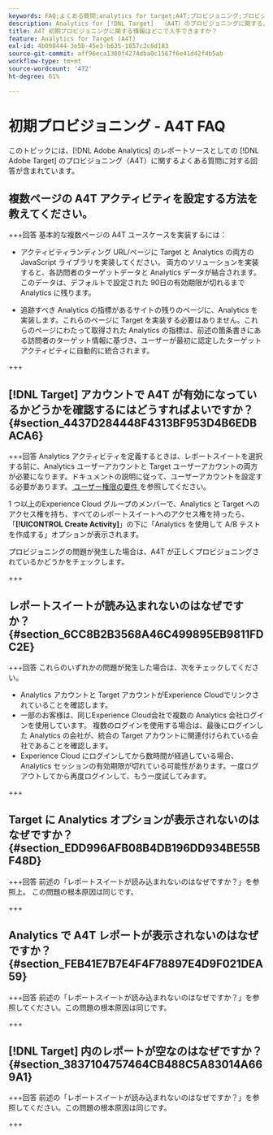 ```yaml
---
keywords: FAQ;よくある質問;analytics for target;A4T;プロビジョニング;プロビジョニング;adobe Experience Cloud
description: Analytics for [!DNL Target]  （A4T）のプロビジョニングに関するよくある質問への回答を示します。このプロビジョニングにより、Analytics for [!DNL Target]  アクティビティを使用できます。
title: A4T 初期プロビジョニングに関する情報はどこで入手できますか？
feature: Analytics for Target (A4T)
exl-id: 4b098444-3e5b-45e3-b635-1857c2c8d183
source-git-commit: aff96eca1380f4274dba0c1567f6e41d42f4b5ab
workflow-type: tm+mt
source-wordcount: '472'
ht-degree: 61%

---
```


# 初期プロビジョニング - A4T FAQ

このトピックには、[!DNL Adobe Analytics] のレポートソースとしての [!DNL Adobe Target] のプロビジョニング（A4T）に関するよくある質問に対する回答が含まれています。

## 複数ページの A4T アクティビティを設定する方法を教えてください。

+++回答
基本的な複数ページの A4T ユースケースを実装するには：

* アクティビティランディング URL/ページに Target と Analytics の両方のJavaScript ライブラリを実装してください。 両方のソリューションを実装すると、各訪問者のターゲットデータと Analytics データが結合されます。このデータは、デフォルトで設定された 90日の有効期限が切れるまで Analytics に残ります。

* 追跡すべき Analytics の指標があるサイトの残りのページに、Analytics を実装します。これらのページに Target を実装する必要はありません。これらのページにわたって取得された Analytics の指標は、前述の箇条書きにある訪問者のターゲット情報に基づき、ユーザーが最初に認定したターゲットアクティビティに自動的に統合されます。

+++

## [!DNL Target] アカウントで A4T が有効になっているかどうかを確認するにはどうすればよいですか？ {#section_4437D284448F4313BF953D4B6EDBACA6}

+++回答
Analytics アクティビティを定義するときは、レポートスイートを選択する前に、Analytics ユーザーアカウントと Target ユーザーアカウントの両方が必要になります。ドキュメントの説明に従って、ユーザーアカウントを設定する必要があります。[ ユーザー権限の要件 ](/help/main/c-integrating-target-with-mac/a4t/account-reqs.md#concept_4BC06CAB00BF46FF9362AFE98656B083) を参照してください。

1 つ以上のExperience Cloud グループのメンバーで、Analytics と Target へのアクセス権を持ち、すべてのレポートスイートへのアクセス権を持ったら、「**[!UICONTROL Create Activity]**」の下に「Analytics を使用して A/B テストを作成する」オプションが表示されます。

プロビジョニングの問題が発生した場合は、A4T が正しくプロビジョニングされているかどうかをチェックします。

+++

## レポートスイートが読み込まれないのはなぜですか？ {#section_6CC8B2B3568A46C499895EB9811FDC2E}

+++回答
これらのいずれかの問題が発生した場合は、次をチェックしてください。

* Analytics アカウントと Target アカウントがExperience Cloudでリンクされていることを確認します。
* 一部のお客様は、同じExperience Cloud会社で複数の Analytics 会社ログインを使用しています。 複数のログインを使用する場合は、最後にログインした Analytics の会社が、統合の Target アカウントに関連付けられている会社であることを確認します。
* Experience Cloud にログインしてから数時間が経過している場合、Analytics セッションの有効期限が切れている可能性があります。一度ログアウトしてから再度ログインして、もう一度試してみます。

+++

## Target に Analytics オプションが表示されないのはなぜですか？ {#section_EDD996AFB08B4DB196DD934BE55BF48D}

+++回答
前述の「レポートスイートが読み込まれないのはなぜですか？」を参照上。 この問題の根本原因は同じです。

+++

## Analytics で A4T レポートが表示されないのはなぜですか？ {#section_FEB41E7B7E4F4F78897E4D9F021DEA59}

+++回答
前述の「レポートスイートが読み込まれないのはなぜですか？」を参照してください。この問題の根本原因は同じです。

+++

## [!DNL Target] 内のレポートが空なのはなぜですか？ {#section_3837104757464CB488C5A83014A669A1}

+++回答
前述の「レポートスイートが読み込まれないのはなぜですか？」を参照してください。この問題の根本原因は同じです。

+++
